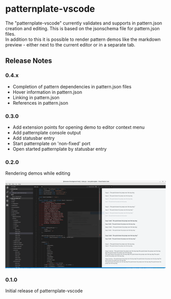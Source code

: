 # patternplate-vscode

The "patternplate-vscode" currently validates and supports in pattern.json creation and editing.
This is based on the jsonschema file for pattern.json files.  
In addition to this it is possible to render pattern demos like the markdown preview - either next to the current
editor or in a separate tab.

## Release Notes

### 0.4.x

* Completion of pattern dependencies in pattern.json files
* Hover information in pattern.json
* Linking in pattern.json
* References in pattern.json

### 0.3.0

* Add extension points for opening demo to editor context menu
* Add patternplate console output
* Add statusbar entry
* Start patternplate on 'non-fixed' port
* Open started patternplate by statusbar entry

### 0.2.0

Rendering demos while editing

![demo-screen](./statics/vscode-patternplate-demo.png)

### 0.1.0

Initial release of patternplate-vscode
